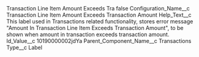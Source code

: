 <?xml version="1.0" encoding="UTF-8"?>
<CustomMetadata xmlns="http://soap.sforce.com/2006/04/metadata" xmlns:xsi="http://www.w3.org/2001/XMLSchema-instance" xmlns:xsd="http://www.w3.org/2001/XMLSchema">
    <label>Transaction Line Item Amount Exceeds Tra</label>
    <protected>false</protected>
    <values>
        <field>Configuration_Name__c</field>
        <value xsi:type="xsd:string">Transaction Line Item Amount Exceeds Transaction Amount</value>
    </values>
    <values>
        <field>Help_Text__c</field>
        <value xsi:type="xsd:string">This label used in Transactions related functionality, stores error message &quot;Amount In Transaction Line Item Exceeds Transaction Amount&quot;, to be shown when amount in transaction exceeds transaction amount.</value>
    </values>
    <values>
        <field>Id_Value__c</field>
        <value xsi:type="xsd:string">10190000002jdYa</value>
    </values>
    <values>
        <field>Parent_Component_Name__c</field>
        <value xsi:type="xsd:string">Transactions</value>
    </values>
    <values>
        <field>Type__c</field>
        <value xsi:type="xsd:string">Label</value>
    </values>
</CustomMetadata>
